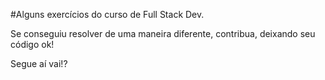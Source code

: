 #Alguns exercícios do curso de Full Stack Dev.

Se conseguiu resolver de uma maneira diferente, contribua, deixando seu código ok! 

Segue aí vai!?
